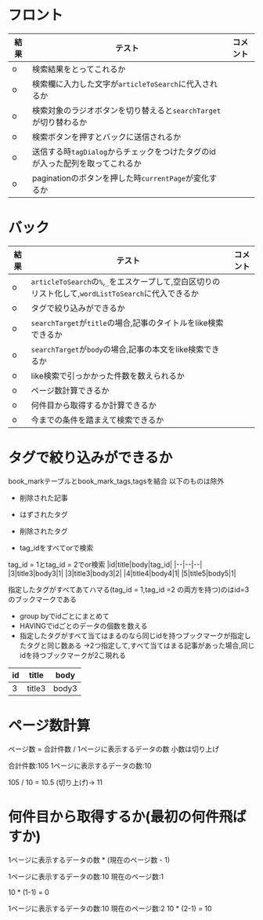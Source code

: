 # フロント
|結果|テスト|コメント|
|--|--|--|
|o|検索結果をとってこれるか||
|o|検索欄に入力した文字が`articleToSearch`に代入されるか||
|o|検索対象のラジオボタンを切り替えると`searchTarget`が切り替わるか||
|o|検索ボタンを押すとバックに送信されるか||
|o|送信する時`tagDialog`からチェックをつけたタグのidが入った配列を取ってこれるか||
|o|paginationのボタンを押した時`currentPage`が変化するか||

# バック
|結果|テスト|コメント|
|--|--|--|
|o|`articleToSearch`の`%`,`_`をエスケープして,空白区切りのリスト化して,`wordListToSearch`に代入できるか||
|o|タグで絞り込みができるか||
|o|`searchTarget`が`title`の場合,記事のタイトルをlike検索できるか||
|o|`searchTarget`が`body`の場合,記事の本文をlike検索できるか||
|o|like検索で引っかかった件数を数えられるか||
|o|ページ数計算できるか||
|o|何件目から取得するか計算できるか||
|o|今までの条件を踏まえて検索できるか||

# タグで絞り込みができるか
book_markテーブルとbook_mark_tags,tagsを結合
以下のものは除外
* 削除された記事
* はずされたタグ
* 削除されたタグ

* tag_idをすべてorで検索

tag_id = 1とtag_id = 2でor検索
|id|title|body|tag_id|
|--|--|--|
|3|title3|body3|1|
|3|title3|body3|2|
|4|title4|body4|1|
|5|title5|body5|1|

指定したタグがすべてあてハマる(tag_id = 1,tag_id =2 の両方を持つ)のはid=3のブックマークである
* group byでidごとにまとめて
* HAVINGでidごとのデータの個数を数える
* 指定したタグがすべて当てはまるのなら同じidを持つブックマークが指定したタグと同じ数ある
->2つ指定して,すべて当てはまる記事があった場合,同じidを持つブックマークが2こ現れる

|id|title|body|
|--|--|--|
|3|title3|body3|

# ページ数計算
ページ数 = 合計件数 / 1ページに表示するデータの数
小数は切り上げ

合計件数:105
1ページに表示するデータの数:10

105 / 10 = 10.5 
(切り上げ)-> 11 

# 何件目から取得するか(最初の何件飛ばすか)
1ページに表示するデータの数 * (現在のページ数 - 1)

1ページに表示するデータの数:10
現在のページ数:1

10 * (1-1) = 0

1ページに表示するデータの数:10
現在のページ数:2
10 * (2-1) = 10

